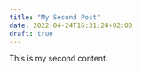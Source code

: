 ```yaml
---
title: "My Second Post"
date: 2022-04-24T16:31:24+02:00
draft: true
---
```

This is my second content.

